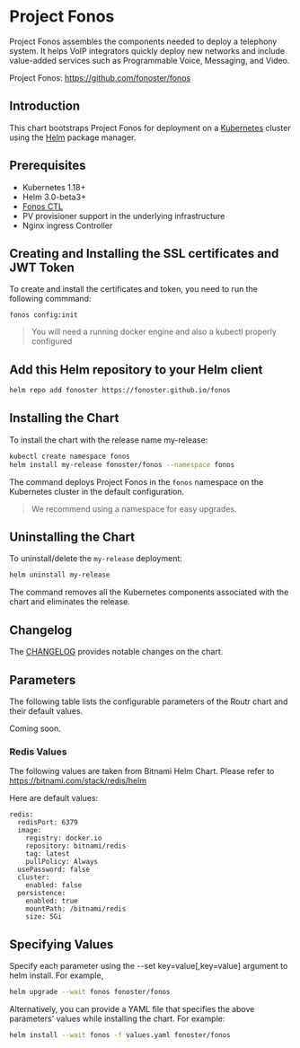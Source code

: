 # Project Fonos

Project Fonos assembles the components needed to deploy a telephony system. It helps VoIP integrators quickly deploy new networks and include value-added services such as Programmable Voice, Messaging, and Video.

Project Fonos: https://github.com/fonoster/fonos

## Introduction

This chart bootstraps Project Fonos for deployment on a [Kubernetes](https://kubernetes.io/) cluster using the [Helm](https://helm.sh/) package manager.

## Prerequisites

- Kubernetes 1.18+
- Helm 3.0-beta3+
- [Fonos CTL](https://www.npmjs.com/package/@fonos/ctl)
- PV provisioner support in the underlying infrastructure
- Nginx ingress Controller

## Creating and Installing the SSL certificates and JWT Token

To create and install the certificates and token, you need to run the following commmand:

```
fonos config:init
```

> You will need a running docker engine and also a kubectl properly configured

## Add this Helm repository to your Helm client

```bash
helm repo add fonoster https://fonoster.github.io/fonos
```

## Installing the Chart

To install the chart with the release name my-release:

```bash
kubectl create namespace fonos
helm install my-release fonoster/fonos --namespace fonos
```

The command deploys Project Fonos in the `fonos` namespace on the Kubernetes cluster in the default configuration.

> We recommend using a namespace for easy upgrades.

## Uninstalling the Chart

To uninstall/delete the `my-release` deployment:

```bash
helm uninstall my-release
```

The command removes all the Kubernetes components associated with the chart and eliminates the release.

## Changelog

The [CHANGELOG](https://github.com/fonoster/fonos/tree/gh-pages/charts/CHANGELOG.md) provides notable changes on the chart.

## Parameters

The following table lists the configurable parameters of the Routr chart and their default values.

Coming soon.

### Redis Values

The following values are taken from Bitnami Helm Chart. Please refer to https://bitnami.com/stack/redis/helm

Here are default values:

```
redis:
  redisPort: 6379
  image:
    registry: docker.io
    repository: bitnami/redis
    tag: latest
    pullPolicy: Always
  usePassword: false
  cluster:
    enabled: false  
  persistence:
    enabled: true
    mountPath: /bitnami/redis
    size: 5Gi
```

## Specifying Values

Specify each parameter using the --set key=value[,key=value] argument to helm install. For example,

```bash
helm upgrade --wait fonos fonoster/fonos  
```

Alternatively, you can provide a YAML file that specifies the above parameters' values while installing the chart. For example:

```bash
helm install --wait fonos -f values.yaml fonoster/fonos
```
